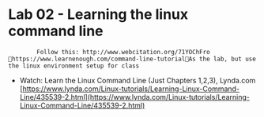 # Lab 02 - Learning the linux command line

			Follow this: http://www.webcitation.org/71YOChFro https://www.learnenough.com/command-line-tutorialAs the lab, but use the linux environment setup for class

- Watch: Learn the Linux Command Line (Just Chapters 1,2,3), Lynda.com [https://www.lynda.com/Linux-tutorials/Learning-Linux-Command-Line/435539-2.html](https://www.lynda.com/Linux-tutorials/Learning-Linux-Command-Line/435539-2.html) 
